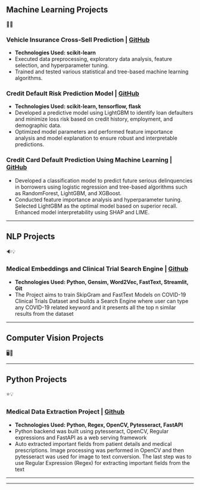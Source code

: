 ## **Machine Learning Projects** 
🎰💡
### **Vehicle Insurance Cross-Sell Prediction** | [GitHub](https://github.com/)
  - **Technologies Used: scikit-learn**
  - Executed data preprocessing, exploratory data analysis, feature selection, and hyperparameter tuning.
  - Trained and tested various statistical and tree-based machine learning algorithms.

### **Credit Default Risk Prediction Model** | [GitHub](https://github.com/)
  - **Technologies Used: scikit-learn, tensorflow, flask**
  - Developed a predictive model using LightGBM to identify loan defaulters and minimize loss risk based on credit history, employment, and demographic data.
  - Optimized model parameters and performed feature importance analysis and model explanation to ensure robust and interpretable predictions. 

### **Credit Card Default Prediction Using Machine Learning** | [GitHub](https://github.com/)
  - Developed a classification model to predict future serious delinquencies in borrowers using logistic regression and tree-based algorithms such as RandomForest, LightGBM, and XGBoost. 
  - Conducted feature importance analysis and hyperparameter tuning. Selected LightGBM as the optimal model based on superior recall. Enhanced model interpretability using SHAP and LIME.


* **

## **NLP Projects**
🔉💡
<!-- ### **Topic Modeling Using RACE Dataset** | [GitHub](https://github.com/)
  - **Technologies Used:**  Python, Regex, NLTK, Gensim, ScikitLearn, tSNE, pyLDAvis, bokeh, Git
  - This **NLP Project** aims to use statistical models to reveal the abstract “topics” present in a large set of text documents, thus trying to classify documents based on different themes they convey.
  - Three **Topic Modeling algorithms** were used namely, **Latent Semantic Analysis(LSA), Latent Dirichlet Allocation(LDA), and Non-Negative Matrix Factorization(NMF)**.
  - **BERTopic** & **Top2Vec** were also explored which gave quite good results. -->

### **Medical Embeddings and Clinical Trial Search Engine** | [Github](https://github.com/)
  - **Technologies Used: Python, Gensim, Word2Vec, FastText, Streamlit, Git**
  - The Project aims to train SkipGram and FastText Models on COVID-19 Clinical Trials Dataset and builds a Search Engine where user can type any COVID-19 related keyword and it presents all the top n similar results from the dataset


* **

## **Computer Vision Projects**
🖥️🤖
<!-- ### **Image Coloring using Autoencoders** | [Github](https://github.com/)
  - **Technologies Used:** Python, TensorFlow, Keras, scikit-image, matplotlib, numpy
  -  I tried using Autoencoders and Transfer Learning for this one. I tried VGG16 and InceptionResNetV2 as an encoder/feature extractor layer and a custom decoder layer.


### **Muti-class Image Classification Model** | [Github](https://github.com/)
  - **Technologies Used: Python, tensorflow, keras, matplotlib, flask, gunicorn, pathlib, numpy**
  - The project aims to classify images into driving license, social security, and others category by using a CNN model architecture.
    - An accuracy of 96% was achieved on test data of 150 images. Deployment was done using gunicorn and flask API. -->


* **

## **Python Projects** 
⭐💡
### **Medical Data Extraction Project** | [Github]()
  - **Technologies Used: Python, Regex, OpenCV, Pytesseract, FastAPI**
  - Python backend was built using pytesseract, OpenCV, Regular expressions and FastAPI as a web serving framework
  - Auto extracted important fields from patient details and medical prescriptions. Image processing was performed in OpenCV and then pytesseract was used for image to text conversion. The last step was to use Regular Expression (Regex) for extracting important fields from the text

<!-- ### **SQL Project: **
  - [Project Github Link]() -->


<!-- ### **Credit Card Default Prediction** | [Github]()
### **Regression Models for House Price Prediction** | [GitHub]() -->

* **
* **
